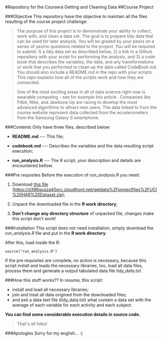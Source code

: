 #Repository for the Coursera Getting and Cleaning Data
##Course Project

###Objective
This repository have the objective to maintain all the files resulting of the course project challenge:

> The purpose of this project is to demonstrate your ability to collect, work with, and clean a data set. The goal is to prepare tidy data that can be used for later analysis. You will be graded by your peers on a series of yes/no questions related to the project. You will be required to submit: 1) a tidy data set as described below, 2) a link to a Github repository with your script for performing the analysis, and 3) a code book that describes the variables, the data, and any transformations or work that you performed to clean up the data called CodeBook.md. You should also include a README.md in the repo with your scripts. This repo explains how all of the scripts work and how they are connected.

> One of the most exciting areas in all of data science right now is wearable computing - see for example this article . Companies like Fitbit, Nike, and Jawbone Up are racing to develop the most advanced algorithms to attract new users. The data linked to from the course website represent data collected from the accelerometers from the Samsung Galaxy S smartphone.

###Contents
Only have three files, described below:

* **README.md** --- This file;

* **codebook.md** --- Describes the variables and the data resulting script execution;

* **run_analysis.R** --- The R script, your description and details are encountered bellow.

###Pre requisites
Before the execution of *run_analysis.R* you need:

1. Download [this file](https://d396qusza40orc.cloudfront.net/getdata%2Fprojectfiles%2FUCI%20HAR%20Dataset.zip, "Necessary files to download") (https://d396qusza40orc.cloudfront.net/getdata%2Fprojectfiles%2FUCI%20HAR%20Dataset.zip);

2. Unpack the downloaded file in the **R work directory**;

3. **Don't change any directory structure** of unpacked file, changes make this script don't work!

###Installation
This script does not need installation, simply download the *run_analysis.R* file and put in the **R work directory**.

After this, load inside the R:

    source("run_analysis.R")
    
If the pre requisites are complete, no action is necessary, because this script install and loads the necessary libraries, too, load all data files, process them and generate a output tabulated data file *tidy_data.txt*.

###How this stuff works??
In resume, this script:

* install and load all necessary libraries;
* join and treat all data origined from the downloaded files;
* and exit a data text file (tidy_data.txt) what contain a data set with the average of each variable for each activity and each subject.

**You can find some considerable execution details in source code.**

> That's all folks!

###Apologies
Sorry for my english... :(